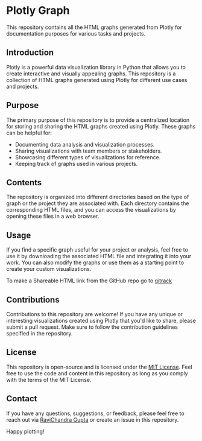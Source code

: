 # Plotly Graph

This repository contains all the HTML graphs generated from Plotly for documentation purposes for various tasks and projects.

## Introduction

Plotly is a powerful data visualization library in Python that allows you to create interactive and visually appealing graphs. This repository is a collection of HTML graphs generated using Plotly for different use cases and projects.

## Purpose

The primary purpose of this repository is to provide a centralized location for storing and sharing the HTML graphs created using Plotly. These graphs can be helpful for:

- Documenting data analysis and visualization processes.
- Sharing visualizations with team members or stakeholders.
- Showcasing different types of visualizations for reference.
- Keeping track of graphs used in various projects.

## Contents

The repository is organized into different directories based on the type of graph or the project they are associated with. Each directory contains the corresponding HTML files, and you can access the visualizations by opening these files in a web browser.

## Usage

If you find a specific graph useful for your project or analysis, feel free to use it by downloading the associated HTML file and integrating it into your work. You can also modify the graphs or use them as a starting point to create your custom visualizations.

 To make a Shareable HTML link from the GitHub repo go to [gitrack](https://raw.githack.com/)

## Contributions

Contributions to this repository are welcome! If you have any unique or interesting visualizations created using Plotly that you'd like to share, please submit a pull request. Make sure to follow the contribution guidelines specified in the repository.

## License

This repository is open-source and is licensed under the [MIT License](LICENSE). Feel free to use the code and content in this repository as long as you comply with the terms of the MIT License.

## Contact

If you have any questions, suggestions, or feedback, please feel free to reach out via [RaviChandra Gupta](mailto:ravichandra@karkhana.io) or create an issue in this repository.

Happy plotting!

